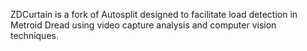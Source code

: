 ZDCurtain is a fork of Autosplit designed to facilitate load detection in Metroid Dread using video capture analysis and computer vision techniques.
